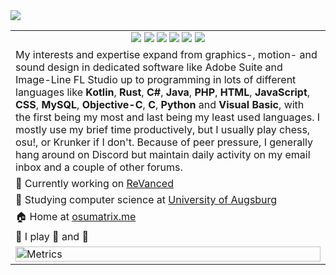 <img src="https://github.com/oSumAtrIX/oSumAtrIX/assets/13122796/2a83da91-9182-47bf-a5ef-68575cdf4ee3">
<table>
  <tr>
    <td align=center>
      <img src="https://hits.seeyoufarm.com/api/count/incr/badge.svg?url=https%3A%2F%2Fgithub.com%2FoSumAtrIX&icon=github.svg&icon_color=%23FFFFFF&title=hits&edge_flat=false">
      <img src="https://img.shields.io/github/followers/oSumAtrIX">
      <img src="https://img.shields.io/github/stars/oSumAtrIX?style=social">
      <img src="https://img.shields.io/reddit/user-karma/combined/oSumAtrIX?style=social">
      <img src="https://img.shields.io/twitter/follow/oSumAtrIX?style=social">
      <img src="https://img.shields.io/youtube/channel/views/UCk9pnU2BGmIafksQPvTJfuA?style=social">
    </td>
  </tr>
  <tr>
    <td>
      My interests and expertise expand from graphics-, motion- and sound design in dedicated software like Adobe Suite and Image-Line FL Studio up to programming in lots of different languages like <b>Kotlin</b>, <b>Rust</b>, <b>C#</b>, <b>Java</b>, <b>PHP</b>, <b>HTML</b>, <b>JavaScript</b>, <b>CSS</b>, <b>MySQL</b>, <b>Objective-C</b>, <b>C</b>, <b>Python</b> and <b>Visual Basic</b>, with the first
      being my most and last being my least used languages. I mostly use my brief time productively, but I usually play chess, osu!, or Krunker if I don't.
      Because of peer pressure, I generally hang around on Discord but maintain daily activity on my email inbox and a couple of other forums.
  </td>
</tr>
<tr>
  <td>🔭 Currently working on <a href=https://github.com/revanced>ReVanced</a></td>
</tr>
<tr>
  <td>🥇 Studying computer science at <a href=https://www.uni-augsburg.de>University of Augsburg</a></td>
</tr>
<tr>
  <td>🏠 Home at <a href=https://osumatrix.me>osumatrix.me</a></td>
</tr>
<tr>
  <td>🎼 I play 🥁 and 🎸</td>
</tr>
<tr>
  <td>
    <img src="https://github.com/oSumAtrIX/oSumAtrIX/blob/main/github-metrics.svg" alt="Metrics" width="100%">
  </td>
</tr>
</table>
